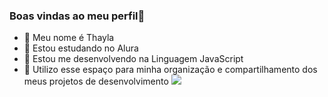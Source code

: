 ### Boas vindas ao meu perfil👋

- 🔭 Meu nome é Thayla
- 🌱 Estou estudando no Alura
- 👯 Estou me desenvolvendo na Linguagem JavaScript 
- 🤔 Utilizo esse espaço para minha organização e compartilhamento dos meus projetos de desenvolvimento 
  ![](https://media.tenor.com/rkPNIZSk1toAAAAM/purple-aesthetic.gif) 
